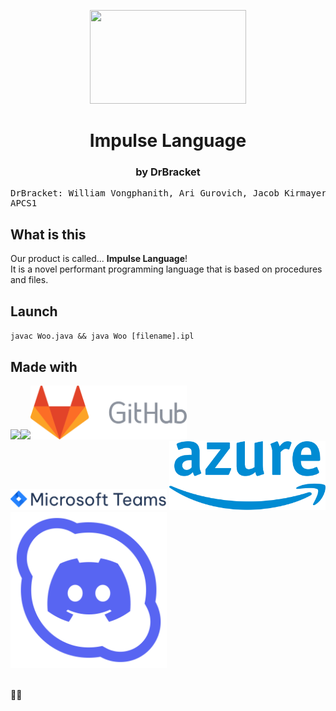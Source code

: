 <html>
  <head></head>
  <body>
  <p align="center">
  <img src="https://user-images.githubusercontent.com/67127399/170313423-6a3eff48-c339-47b3-80f2-5778aafbb511.png" width="250px" height="150px">

  <h1 align="center">Impulse Language</h1>
    <h3 align="center">by DrBracket</h3>
<pre>
DrBracket: William Vongphanith, Ari Gurovich, Jacob Kirmayer
APCS1
</pre>

  <h2>What is this</h2>
    Our product is called... <strong>Impulse Language</strong>!<br>
    It is a novel performant programming language that is based on procedures and files. 
  <h2>Launch</h2>
  <code>javac Woo.java && java Woo [filename].ipl</code>
    <h2>Made with</h2>
    <img src="https://user-images.githubusercontent.com/67127399/170703678-9548c0fa-6959-444b-ae14-ff4ec195120c.png" width="250px"><img src="https://raw.githubusercontent.com/mkrl/misbrands/456ea8aa2c7873123dce3d746528bb9a3b6dd139/ubuntu.svg" width="250px"><img src="https://raw.githubusercontent.com/mkrl/misbrands/456ea8aa2c7873123dce3d746528bb9a3b6dd139/github.svg" width="250px"><img src="https://raw.githubusercontent.com/mkrl/misbrands/9117cd20fda162c60cc245951e4f5731d10722b9/Microsoft%20teams.svg" width="250px">
    <img src="https://raw.githubusercontent.com/jogerj/misbrands/master/azure.svg" width="250px">
    <img src="https://raw.githubusercontent.com/mkrl/misbrands/1b8f83b5416f2276e57d7beaee36db6b70496e50/discord.svg" width="250px">

   <br>🤣😂
  </p>
  </body>
</html>
